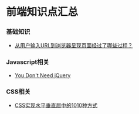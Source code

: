 # 前端知识点汇总

### 基础知识
- [从用户输入URL到浏览器呈现页面经过了哪些过程？](https://segmentfault.com/a/1190000016580701?utm_medium=hao.caibaojian.com&utm_source=hao.caibaojian.com&share_user=1030000000178452#articleHeader5)

### Javascript相关
- [You Don't Need jQuery](https://github.com/nefe/You-Dont-Need-jQuery)

### CSS相关
- [CSS实现水平垂直居中的1010种方式](https://yanhaijing.com/css/2018/01/17/horizontal-vertical-center/)
